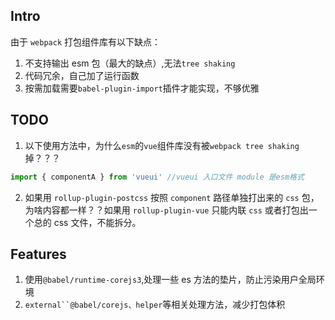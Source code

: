 ## Intro

由于 `webpack` 打包组件库有以下缺点：

1. 不支持输出 esm 包（最大的缺点）,无法`tree shaking`
2. 代码冗余，自己加了运行函数
3. 按需加载需要`babel-plugin-import`插件才能实现，不够优雅

## TODO

1. 以下使用方法中，为什么`esm`的`vue`组件库没有被`webpack tree shaking` 掉？？？

```js
import { componentA } from 'vueui' //vueui 入口文件 module 是esm格式
```

2. 如果用 `rollup-plugin-postcss` 按照 `component` 路径单独打出来的 `css` 包，为啥内容都一样？？如果用 `rollup-plugin-vue` 只能内联 `css` 或者打包出一个总的 css 文件，不能拆分。

## Features

1. 使用`@babel/runtime-corejs3`,处理一些 es 方法的垫片，防止污染用户全局环境
2. ` external``@babel/corejs、helper `等相关处理方法，减少打包体积
